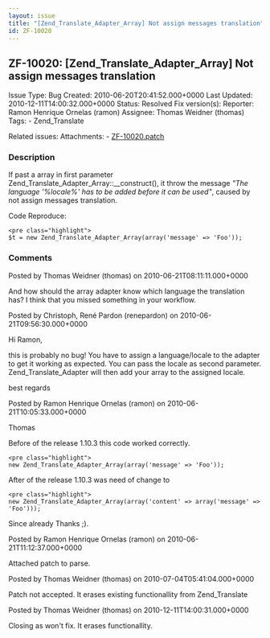 ```yaml
---
layout: issue
title: "[Zend_Translate_Adapter_Array] Not assign messages translation"
id: ZF-10020
---
```


ZF-10020: [Zend\_Translate\_Adapter\_Array] Not assign messages translation
---------------------------------------------------------------------------

 Issue Type: Bug Created: 2010-06-20T20:41:52.000+0000 Last Updated: 2010-12-11T14:00:32.000+0000 Status: Resolved Fix version(s): 
 Reporter:  Ramon Henrique Ornelas (ramon)  Assignee:  Thomas Weidner (thomas)  Tags: - Zend\_Translate
 
 Related issues: 
 Attachments: - [ZF-10020.patch](/issues/secure/attachment/13154/ZF-10020.patch)
 
### Description

If past a array in first parameter Zend\_Translate\_Adapter\_Array::\_\_construct(), it throw the message _"The language '%locale%' has to be added before it can be used"_, caused by not assign messages translation.

Code Reproduce:

 
    <pre class="highlight">
    $t = new Zend_Translate_Adapter_Array(array('message' => 'Foo'));


 

 

### Comments

Posted by Thomas Weidner (thomas) on 2010-06-21T08:11:11.000+0000

And how should the array adapter know which language the translation has? I think that you missed something in your workflow.

 

 

Posted by Christoph, René Pardon (renepardon) on 2010-06-21T09:56:30.000+0000

Hi Ramon,

this is probably no bug! You have to assign a language/locale to the adapter to get it working as expected. You can pass the locale as second parameter. Zend\_Translate\_Adapter will then add your array to the assigned locale.

best regards

 

 

Posted by Ramon Henrique Ornelas (ramon) on 2010-06-21T10:05:33.000+0000

Thomas

Before of the release 1.10.3 this code worked correctly.

 
    <pre class="highlight">
    new Zend_Translate_Adapter_Array(array('message' => 'Foo'));


After of the release 1.10.3 was need of change to

 
    <pre class="highlight">
    new Zend_Translate_Adapter_Array(array('content' => array('message' => 'Foo')));


Since already Thanks ;).

 

 

Posted by Ramon Henrique Ornelas (ramon) on 2010-06-21T11:12:37.000+0000

Attached patch to parse.

 

 

Posted by Thomas Weidner (thomas) on 2010-07-04T05:41:04.000+0000

Patch not accepted. It erases existing functionallity from Zend\_Translate

 

 

Posted by Thomas Weidner (thomas) on 2010-12-11T14:00:31.000+0000

Closing as won't fix. It erases functionallity.

 

 